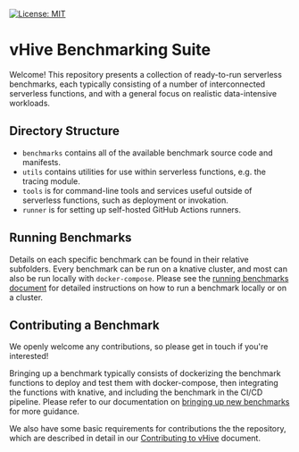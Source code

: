 [![License: MIT](https://img.shields.io/badge/License-MIT-yellow.svg)](https://opensource.org/licenses/MIT)

# vHive Benchmarking Suite

Welcome! This repository presents a collection of ready-to-run serverless benchmarks, each 
typically consisting of a number of interconnected serverless functions, and with a general
focus on realistic data-intensive workloads.

## Directory Structure

- `benchmarks` contains all of the available benchmark source code and manifests. 
- `utils` contains utilities for use within serverless functions, e.g. the tracing module.
- `tools` is for command-line tools and services useful outside of serverless functions, such as 
   deployment or invokation.
- `runner` is for setting up self-hosted GitHub Actions runners.

## Running Benchmarks

Details on each specific benchmark can be found in their relative subfolders. Every benchmark can 
be run on a knative cluster, and most can also be run locally with `docker-compose`. Please see the
[running benchmarks document](/docs/running_benchmarks.md) for detailed instructions on how to
run a benchmark locally or on a cluster.

## Contributing a Benchmark

We openly welcome any contributions, so please get in touch if you're interested!

Bringing up a benchmark typically consists of dockerizing the benchmark functions to deploy and
test them with docker-compose, then integrating the functions with knative, and including the
benchmark in the CI/CD pipeline. Please refer to our documentation on 
[bringing up new benchmarks](/docs/adding_benchmarks.md)
for more guidance.

We also have some basic requirements for contributions the the repository, which are described
in detail in our 
[Contributing to vHive](/docs/contributing_to_vhive.md)
document.